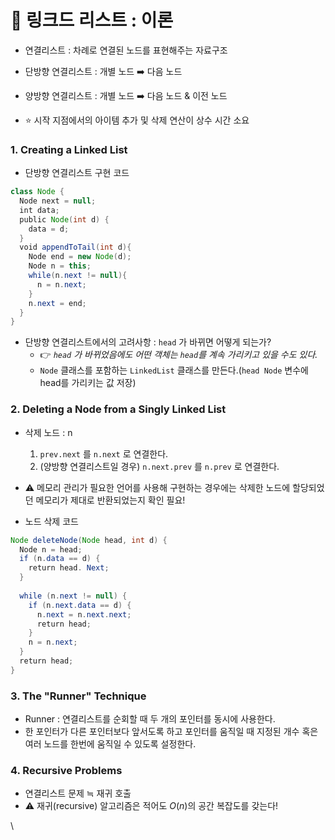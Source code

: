 # 🐣 링크드 리스트 : 이론



* 연결리스트 : 차례로 연결된 노드를 표현해주는 자료구조
* 단방향 연결리스트 : 개별 노드 ➡️ 다음 노드
* 양방향 연결리스트 : 개별 노드 ➡️ 다음 노드 & 이전 노드



* ⭐️ 시작 지점에서의 아이템 추가 및 삭제 연산이 상수 시간 소요



### 1. Creating a Linked List

* 단방향 연결리스트 구현 코드

```java
class Node {
  Node next = null;
  int data;
  public Node(int d) {
    data = d;
  }
  void appendToTail(int d){
    Node end = new Node(d);
    Node n = this;
    while(n.next != null){
      n = n.next;
    }
    n.next = end;
  }
}
```

* 단방향 연결리스트에서의 고려사항 : `head` 가 바뀌면 어떻게 되는가?
  * 👉 _`head` 가 바뀌었음에도 어떤 객체는 `head`를 계속 가리키고 있을 수도 있다._
  * `Node` 클래스를 포함하는 `LinkedList` 클래스를 만든다.(`head Node` 변수에 head를 가리키는 값 저장)





### 2. Deleting a Node from a Singly Linked List

* 삭제 노드 : n
  1. `prev.next` 를 `n.next` 로 연결한다.
  2. (양방향 연결리스트일 경우) `n.next.prev` 를 `n.prev` 로 연결한다.



* ⚠️ 메모리 관리가 필요한 언어를 사용해 구현하는 경우에는 삭제한 노드에 할당되었던 메모리가 제대로 반환되었는지 확인 필요!



* 노드 삭제 코드

```java
Node deleteNode(Node head, int d) {
  Node n = head;
  if (n.data == d) {
    return head. Next;
  }
  
  while (n.next != null) {
    if (n.next.data == d) {
      n.next = n.next.next;
      return head;
    }
    n = n.next;
  }
  return head;
}
```

###

### 3. The "Runner" Technique

* Runner : 연결리스트를 순회할 때 두 개의 포인터를 동시에 사용한다.
* 한 포인터가 다른 포인터보다 앞서도록 하고 포인터를 움직일 때 지정된 개수 혹은 여러 노드를 한번에 움직일 수 있도록 설정한다.



### 4. Recursive Problems

* 연결리스트 문제 ≒ 재귀 호출
* ⚠️ 재귀(recursive) 알고리즘은 적어도 $O(n)$의 공간 복잡도를 갖는다!

\
